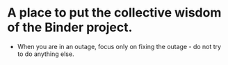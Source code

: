 # A place to put the collective wisdom of the Binder project.

* When you are in an outage, focus only on fixing the outage - do not try to do anything else.
